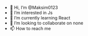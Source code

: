 - 👋 Hi, I’m @Maksim0123
- 👀 I’m interested in Js
- 🌱 I’m currently learning React
- 💞️ I’m looking to collaborate on none
- 📫 How to reach me 

<!---
Maksim0123/Maksim0123 is a ✨ special ✨ repository because its `README.md` (this file) appears on your GitHub profile.
You can click the Preview link to take a look at your changes.
--->
